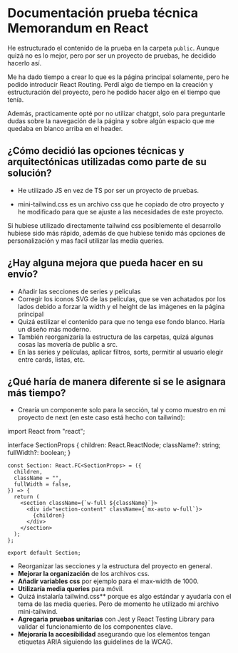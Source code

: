 # Documentación prueba técnica Memorandum en React

He estructurado el contenido de la prueba en la carpeta `public`. Aunque quizá no es lo mejor, pero por ser un proyecto de pruebas, he decidido hacerlo así.

Me ha dado tiempo a crear lo que es la página principal solamente, pero he podido introducir React Routing. Perdí algo de tiempo en la creación y estructuración del proyecto, pero he podido hacer algo en el tiempo que tenía.

Además, practicamente opté por no utilizar chatgpt, solo para preguntarle dudas sobre la navegación de la página y sobre algún espacio que me quedaba en blanco arriba en el header.

## ¿Cómo decidió las opciones técnicas y arquitectónicas utilizadas como parte de su solución?

- He utilizado JS en vez de TS por ser un proyecto de pruebas.

- mini-tailwind.css es un archivo css que he copiado de otro proyecto y he modificado para que se ajuste a las necesidades de este proyecto.

Si hubiese utilizado directamente tailwind css posiblemente el desarrollo hubiese sido más rápido, además de que hubiese tenido más opciones de personalización y mas facil utilizar las media queries.

## ¿Hay alguna mejora que pueda hacer en su envío?

- Añadir las secciones de series y peliculas
- Corregir los iconos SVG de las películas, que se ven achatados por los lados debido a forzar la width y el height de las imágenes en la página principal
- Quizá estilizar el contenido para que no tenga ese fondo blanco. Haría un diseño más moderno.
- También reorganizaría la estructura de las carpetas, quizá algunas cosas las movería de public a src.
- En las series y películas, aplicar filtros, sorts, permitir al usuario elegir entre cards, listas, etc.

## ¿Qué haría de manera diferente si se le asignara más tiempo?

- Crearía un componente solo para la sección, tal y como muestro en mi proyecto de next (en este caso está hecho con tailwind):

import React from "react";

interface SectionProps {
  children: React.ReactNode;
  className?: string;
  fullWidth?: boolean;
}

```tsx
const Section: React.FC<SectionProps> = ({
  children,
  className = "",
  fullWidth = false,
}) => {
  return (
    <section className={`w-full ${className}`}>
      <div id="section-content" className={`mx-auto w-full`}>
        {children}
      </div>
    </section>
  );
};

export default Section;
```

- Reorganizar las secciones y la estructura del proyecto en general.
- **Mejorar la organización** de los archivos css.
- **Añadir variables css** por ejemplo para el max-width de 1000.
- **Utilizaría media queries** para móvil.
- Quizá instalaría tailwind.css** porque es algo estándar y ayudaría con el tema de las media queries. Pero de momento he utilizado mi archivo mini-tailwind.
- **Agregaria pruebas unitarias** con Jest y React Testing Library para validar el funcionamiento de los componentes clave.
- **Mejoraría la accesibilidad** asegurando que los elementos tengan etiquetas ARIA siguiendo las guidelines de la WCAG.
